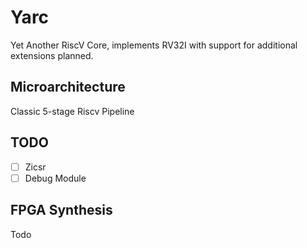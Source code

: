 # Yarc

Yet Another RiscV Core, implements RV32I with support for additional extensions planned.

## Microarchitecture

Classic 5-stage Riscv Pipeline

## TODO

- [ ] Zicsr
- [ ] Debug Module

## FPGA Synthesis

Todo